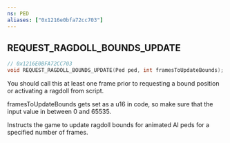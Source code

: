 ```yaml
---
ns: PED
aliases: ["0x1216e0bfa72cc703"]
---
```

## REQUEST_RAGDOLL_BOUNDS_UPDATE

```c
// 0x1216E0BFA72CC703
void REQUEST_RAGDOLL_BOUNDS_UPDATE(Ped ped, int framesToUpdateBounds);
```

You should call this at least one frame prior to requesting a bound position or activating a ragdoll from script.

framesToUpdateBounds gets set as a u16 in code, so make sure that the input value in between 0 and 65535.

Instructs the game to update ragdoll bounds for animated AI peds for a specified number of frames.

